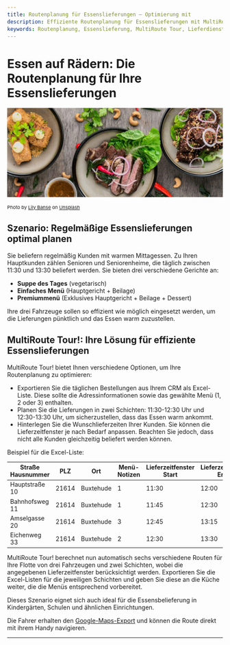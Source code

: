 ```yaml
---
title: Routenplanung für Essenslieferungen – Optimierung mit
description: Effiziente Routenplanung für Essenslieferungen mit MultiRoute Tour – optimieren Sie Bestellverteilung, Menüwünsche und Lieferzeitfenster Ihrer Kunden!
keywords: Routenplanung, Essenslieferung, MultiRoute Tour, Lieferdienst, Essen auf Rädern, Pizzalieferung, Kindergartenverköstigung, Menüplanung, Lieferzeitfenster
---
```


# Essen auf Rädern: Die Routenplanung für Ihre Essenslieferungen

![Routenplanung für regelmäßige Essenslieferungen](assets/essen.jpg "Routenplanung für regelmäßige Essenslieferungen")

<div style="font-size: 11px">
Photo by <a href="https://unsplash.com/@lvnatikk?utm_source=unsplash&utm_medium=referral&utm_content=creditCopyText">Lily Banse</a> on <a href="https://unsplash.com/s/photos/meal?utm_source=unsplash&utm_medium=referral&utm_content=creditCopyText">Unsplash</a></div>

## Szenario: Regelmäßige Essenslieferungen optimal planen

Sie beliefern regelmäßig Kunden mit warmen Mittagessen. Zu Ihren Hauptkunden zählen Senioren und Seniorenheime, die täglich zwischen 11:30 und 13:30 beliefert werden. Sie bieten drei verschiedene Gerichte an:

* **Suppe des Tages** (vegetarisch)
* **Einfaches Menü** (Hauptgericht + Beilage)
* **Premiummenü** (Exklusives Hauptgericht + Beilage + Dessert)

Ihre drei Fahrzeuge sollen so effizient wie möglich eingesetzt werden, um die Lieferungen pünktlich und das Essen warm zuzustellen.

## MultiRoute Tour!: Ihre Lösung für effiziente Essenslieferungen

MultiRoute Tour! bietet Ihnen verschiedene Optionen, um Ihre Routenplanung zu optimieren:

* Exportieren Sie die täglichen Bestellungen aus Ihrem CRM als Excel-Liste. Diese sollte die Adressinformationen sowie das gewählte Menü (1, 2 oder 3) enthalten.
* Planen Sie die Lieferungen in zwei Schichten: 11:30-12:30 Uhr und 12:30-13:30 Uhr, um sicherzustellen, dass das Essen warm ankommt.
* Hinterlegen Sie die Wunschlieferzeiten Ihrer Kunden. Sie können die Lieferzeitfenster je nach Bedarf anpassen. Beachten Sie jedoch, dass nicht alle Kunden gleichzeitig beliefert werden können.

Beispiel für die Excel-Liste:

|Straße Hausnummer|PLZ|Ort|Menü-Notizen|Lieferzeitfenster Start|Lieferzeitfenster Ende|
|-----------------|---|---|------------|----------------------|--------------------|
|Hauptstraße 10|21614|Buxtehude|1|11:30|12:00|
|Bahnhofsweg 11|21614|Buxtehude|1|11:45|12:30|
|Amselgasse 20|21614|Buxtehude|3|12:45|13:15|
|Eichenweg 33|21614|Buxtehude|2|12:30|13:30|

MultiRoute Tour! berechnet nun automatisch sechs verschiedene Routen für Ihre Flotte von drei Fahrzeugen und zwei Schichten, wobei die angegebenen Lieferzeitfenster berücksichtigt werden. Exportieren Sie die Excel-Listen für die jeweiligen Schichten und geben Sie diese an die Küche weiter, die die Menüs entsprechend vorbereitet.

Dieses Szenario eignet sich auch ideal für die Essensbelieferung in Kindergärten, Schulen und ähnlichen Einrichtungen.

Die Fahrer erhalten den [Google-Maps-Export](../tour/#tour-exportieren) und können die Route direkt mit ihrem Handy navigieren.

---
